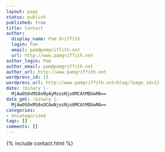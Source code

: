 ```yaml
---
layout: page
status: publish
published: true
title: Contact
author:
  display_name: Pam Griffith
  login: Pam
  email: pam@pamgriffith.net
  url: http://www.pamgriffith.net
author_login: Pam
author_email: pam@pamgriffith.net
author_url: http://www.pamgriffith.net
wordpress_id: 13
wordpress_url: http://www.pamgriffith.net/blog/?page_id=13
date: !binary |-
  MjAwOS0xMS0xNyAyMzozNjo0MCAtMDUwMA==
date_gmt: !binary |-
  MjAwOS0xMS0xOCAwNjozNjo0MCAtMDUwMA==
categories:
- Uncategorized
tags: []
comments: []
---
```

{% include contact.html %}
